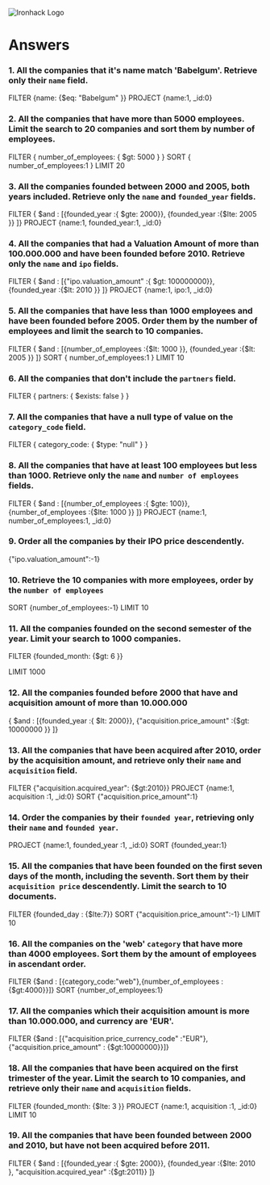 ![Ironhack Logo](https://i.imgur.com/1QgrNNw.png)

# Answers

### 1. All the companies that it's name match 'Babelgum'. Retrieve only their `name` field.

FILTER {name: {$eq: "Babelgum" }}
PROJECT {name:1, _id:0}

### 2. All the companies that have more than 5000 employees. Limit the search to 20 companies and sort them by **number of employees**.
FILTER { number_of_employees: { $gt: 5000 } }
SORT { number_of_employees:1 }
LIMIT 20

<!-- Your Code Goes Here -->

### 3. All the companies founded between 2000 and 2005, both years included. Retrieve only the `name` and `founded_year` fields.

FILTER { $and : [{founded_year :{ $gte: 2000}},  {founded_year :{$lte: 2005 }} ]}
PROJECT {name:1, founded_year:1, _id:0}

<!-- Your Code Goes Here -->

### 4. All the companies that had a Valuation Amount of more than 100.000.000 and have been founded before 2010. Retrieve only the `name` and `ipo` fields.

FILTER { $and : [{"ipo.valuation_amount" :{ $gt: 100000000}},  {founded_year :{$lt: 2010 }} ]}
PROJECT {name:1, ipo:1, _id:0}

<!-- Your Code Goes Here -->

### 5. All the companies that have less than 1000 employees and have been founded before 2005. Order them by the number of employees and limit the search to 10 companies.

FILTER { $and : [{number_of_employees :{$lt: 1000 }},  {founded_year :{$lt: 2005 }} ]}
SORT { number_of_employees:1 }
LIMIT 10


<!-- Your Code Goes Here -->

### 6. All the companies that don't include the `partners` field.

FILTER { partners: { $exists: false } }

<!-- Your Code Goes Here -->

### 7. All the companies that have a null type of value on the `category_code` field.

FILTER { category_code: { $type: "null" } }
<!-- Your Code Goes Here -->

### 8. All the companies that have at least 100 employees but less than 1000. Retrieve only the `name` and `number of employees` fields.

FILTER { $and : [{number_of_employees :{ $gte: 100}},  {number_of_employees :{$lte: 1000 }} ]}
PROJECT {name:1, number_of_employees:1, _id:0}

<!-- Your Code Goes Here -->

### 9. Order all the companies by their IPO price descendently.

{"ipo.valuation_amount":-1}

<!-- Your Code Goes Here -->

### 10. Retrieve the 10 companies with more employees, order by the `number of employees`

SORT {number_of_employees:-1}
LIMIT 10

<!-- Your Code Goes Here -->

### 11. All the companies founded on the second semester of the year. Limit your search to 1000 companies.

FILTER {founded_month: {$gt: 6 }}

LIMIT 1000

<!-- Your Code Goes Here -->

<!-- ### 12. All the companies that have been 'deadpooled' after the third year. -->

<!-- Your Code Goes Here -->

### 12. All the companies founded before 2000 that have and acquisition amount of more than 10.000.000

{ $and : [{founded_year :{ $lt: 2000}},  {"acquisition.price_amount" :{$gt: 10000000 }} ]}

<!-- Your Code Goes Here -->

### 13. All the companies that have been acquired after 2010, order by the acquisition amount, and retrieve only their `name` and `acquisition` field.

FILTER {"acquisition.acquired_year": {$gt:2010}}
PROJECT {name:1, acquisition :1, _id:0}
SORT {"acquisition.price_amount":1}

<!-- Your Code Goes Here -->

### 14. Order the companies by their `founded year`, retrieving only their `name` and `founded year`.

PROJECT {name:1, founded_year :1, _id:0}
SORT {founded_year:1}

<!-- Your Code Goes Here -->

### 15. All the companies that have been founded on the first seven days of the month, including the seventh. Sort them by their `acquisition price` descendently. Limit the search to 10 documents.
FILTER {founded_day : {$lte:7}}
SORT {"acquisition.price_amount":-1}
LIMIT 10

<!-- Your Code Goes Here -->

### 16. All the companies on the 'web' `category` that have more than 4000 employees. Sort them by the amount of employees in ascendant order.

FILTER {$and : [{category_code:"web"},{number_of_employees : {$gt:4000}}]}
SORT {number_of_employees:1}

<!-- Your Code Goes Here -->

### 17. All the companies which their acquisition amount is more than 10.000.000, and currency are 'EUR'.

FILTER {$and : [{"acquisition.price_currency_code" :"EUR"},{"acquisition.price_amount" : {$gt:10000000}}]}
<!-- Your Code Goes Here -->

### 18. All the companies that have been acquired on the first trimester of the year. Limit the search to 10 companies, and retrieve only their `name` and `acquisition` fields.
FILTER {founded_month: {$lte: 3 }}
PROJECT {name:1, acquisition :1, _id:0}
LIMIT 10
<!-- Your Code Goes Here -->

### 19. All the companies that have been founded between 2000 and 2010, but have not been acquired before 2011.

FILTER { $and : [{founded_year :{ $gte: 2000}},  {founded_year :{$lte: 2010 }, "acquisition.acquired_year" :{$gt:2011}} ]}

<!-- Your Code Goes Here -->
